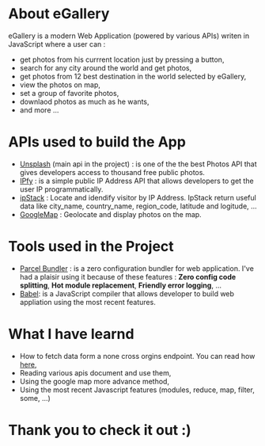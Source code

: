 # About eGallery

eGallery is a modern Web Application (powered by various APIs) writen in JavaScript where a user can :

- get photos from his currrent location just by pressing a button,
- search for any city around the world and get photos,
- get photos from 12 best destination in the world selected by eGallery,
- view the photos on map,
- set a group of favorite photos,
- downlaod photos as much as he wants,
- and more ...

# APIs used to build the App

- [Unsplash](https://www.unsplash.com/) (main api in the project) : is one of the the best Photos API that gives developers access to thousand free public photos.
- [IPfy](https://www.ipify.org/) : is a simple public IP Address API that allows developers to get the user IP programmatically.
- [ipStack](https://ipstack.com/) : Locate and idendify visitor by IP Address. IpStack return useful data like city_name, country_name, region_code, latitude and logitude, ...
- [GoogleMap](https://developers.google.com/maps/documentation/javascript/adding-a-google-map) : Geolocate and display photos on the map.

# Tools used in the Project

- [Parcel Bundler](https://en.parceljs.org/) : is a zero configuration bundler for web application. I've had a plaisir using it because of these features : **Zero config code splitting**, **Hot module replacement**, **Friendly error logging**, ...
- [Babel](https://babeljs.io/): is a JavaScript compiler that allows developer to build web appliation using the most recent features.

# What I have learnd

- How to fetch data form a none cross orgins endpoint. You can read how [here](https://cors-anywhere.herokuapp.com/),
- Reading various apis document and use them,
- Using the google map more advance method,
- Using the most recent Javascript features (modules, reduce, map, filter, some, ...)

# Thank you to check it out :)
